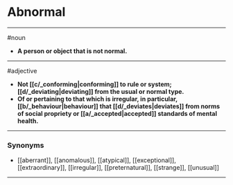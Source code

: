 # Abnormal
---
#noun
- **A person or object that is not normal.**
---
#adjective
- **Not [[c/_conforming|conforming]] to rule or system; [[d/_deviating|deviating]] from the usual or normal type.**
- **Of or pertaining to that which is irregular, in particular, [[b/_behaviour|behaviour]] that [[d/_deviates|deviates]] from norms of social propriety or [[a/_accepted|accepted]] standards of mental health.**
---
### Synonyms
- [[aberrant]], [[anomalous]], [[atypical]], [[exceptional]], [[extraordinary]], [[irregular]], [[preternatural]], [[strange]], [[unusual]]
---
